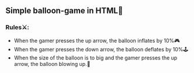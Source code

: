 ## Simple balloon-game in HTML🎈

### Rules⚔:
* When the gamer presses the up arrow, the balloon inflates by 10%🎮
* When the gamer presses the down arrow, the balloon deflates by 10%🕹
* When the size of the balloon is to big and the gamer presses the up arrow, the balloon blowing up.🧨
